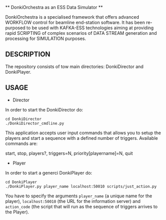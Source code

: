 ** DonkiOrchestra as an ESS Data Simulator **

DonkiOrchestra is a specialised framework that offers advanced WORKFLOW control for beamline end-station software. It has been re-purposed to be used with KAFKA-ESS technologies aiming at providing rapid SCRIPTING of complex scenarios of DATA STREAM generation and processing for SIMULATION purposes.


DESCRIPTION
-----------

The repository consists of tow main directories: DonkiDirector and DonkiPlayer.

USAGE
-----

* Director

In order to start the DonkiDirector do:
```
cd DonkiDirector
./DonkiDirector_cmdline.py
```
This application accepts user input commands that allows you to setup the players and start a sequence with a defined number of triggers. Available commands are:

start, stop, players?, triggers=N, priority[playername]=N, quit

* Player

In order to start a generci DonkiPlayer do:
```
cd DonkiPlayer
./DonkiPlayer.py player_name localhost:50010 scripts/just_action.py
```
You have to specify the arguments ```player_name``` (a unique name for the player), ```localhost:50010``` (the URL for the information server) and ```action_code``` (the script that will run as the sequence of triggers arrives to the Player).






